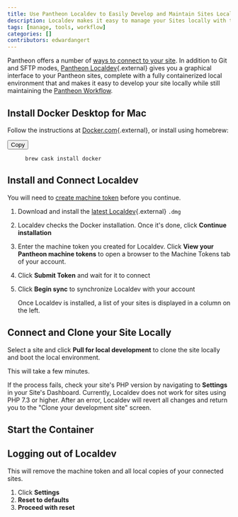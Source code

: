 ```yaml
---
title: Use Pantheon Localdev to Easily Develop and Maintain Sites Locally
description: Localdev makes it easy to manage your Sites locally with the Pantheon workflow.
tags: [manage, tools, workflow]
categories: []
contributors: edwardangert
---
```


Pantheon offers a number of [ways to connect to your site](/docs/guides/quickstart/connection-modes/). In addition to Git and SFTP modes, [Pantheon Localdev](https://github.com/pantheon-systems/localdev/){.external} gives you a graphical interface to your Pantheon sites, complete with a fully containerized local environment that and makes it easy to develop your site locally while still maintaining the [Pantheon Workflow](/docs/pantheon-workflow/).

## Install Docker Desktop for Mac

Follow the instructions at [Docker.com](https://docs.docker.com/docker-for-mac/install/){.external}, or install using homebrew:

<div class="copy-snippet">
<button class="btn btn-default btn-clippy" data-clipboard-target="#install-docker">Copy</button>
<figure><pre id="install-docker"><code class="command bash" data-lang="bash">brew cask install docker</code></pre></figure></div>

## Install and Connect Localdev

You will need to [create machine token](/docs/machine-tokens/#create-a-machine-token) before you continue.

1.  Download and install the [latest Localdev](http://pantheon-localdev.s3.amazonaws.com/localdev-latest-dev.dmg){.external} `.dmg`
1.  Localdev checks the Docker installation. Once it's done, click **Continue installation**
1.  Enter the machine token you created for Localdev. Click **View your Pantheon machine tokens** to open a browser to the Machine Tokens tab of your account.
1.  Click **Submit Token** and wait for it to connect
1.  Click **Begin sync** to synchronize Localdev with your account

    Once Localdev is installed, a list of your sites is displayed in a column on the left.

## Connect and Clone your Site Locally

Select a site and click **Pull for local development** to clone the site locally and boot the local environment.

This will take a few minutes.

If the process fails, check your site's PHP version by navigating to **Settings** in your Site's Dashboard. Currently, Localdev does not work for sites using PHP 7.3 or higher. After an error, Localdev will revert all changes and return you to the "Clone your development site" screen.

## Start the Container



## Logging out of Localdev

This will remove the machine token and all local copies of your connected sites.

1.  Click **Settings**
1.  **Reset to defaults**
1.  **Proceed with reset**
